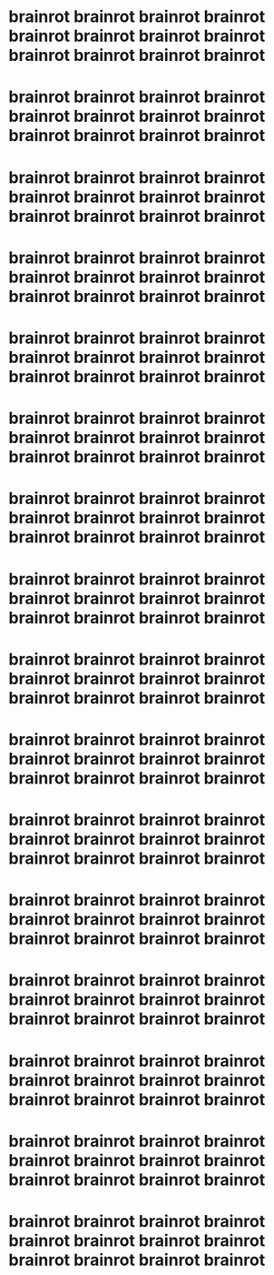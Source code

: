 # brainrot brainrot brainrot brainrot brainrot brainrot brainrot brainrot brainrot brainrot brainrot brainrot
# brainrot brainrot brainrot brainrot brainrot brainrot brainrot brainrot brainrot brainrot brainrot brainrot
# brainrot brainrot brainrot brainrot brainrot brainrot brainrot brainrot brainrot brainrot brainrot brainrot
# brainrot brainrot brainrot brainrot brainrot brainrot brainrot brainrot brainrot brainrot brainrot brainrot
# brainrot brainrot brainrot brainrot brainrot brainrot brainrot brainrot brainrot brainrot brainrot brainrot
# brainrot brainrot brainrot brainrot brainrot brainrot brainrot brainrot brainrot brainrot brainrot brainrot
# brainrot brainrot brainrot brainrot brainrot brainrot brainrot brainrot brainrot brainrot brainrot brainrot
# brainrot brainrot brainrot brainrot brainrot brainrot brainrot brainrot brainrot brainrot brainrot brainrot
# brainrot brainrot brainrot brainrot brainrot brainrot brainrot brainrot brainrot brainrot brainrot brainrot
# brainrot brainrot brainrot brainrot brainrot brainrot brainrot brainrot brainrot brainrot brainrot brainrot
# brainrot brainrot brainrot brainrot brainrot brainrot brainrot brainrot brainrot brainrot brainrot brainrot
# brainrot brainrot brainrot brainrot brainrot brainrot brainrot brainrot brainrot brainrot brainrot brainrot
# brainrot brainrot brainrot brainrot brainrot brainrot brainrot brainrot brainrot brainrot brainrot brainrot
# brainrot brainrot brainrot brainrot brainrot brainrot brainrot brainrot brainrot brainrot brainrot brainrot
# brainrot brainrot brainrot brainrot brainrot brainrot brainrot brainrot brainrot brainrot brainrot brainrot
# brainrot brainrot brainrot brainrot brainrot brainrot brainrot brainrot brainrot brainrot brainrot brainrot  
